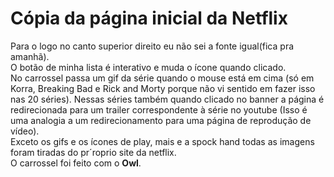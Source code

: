 # Cópia da página inicial da Netflix

Para o logo no canto superior direito eu não sei a fonte igual(fica pra amanhã).<br> 
O botão de minha lista é interativo e muda o ícone quando clicado.<br>
No carrossel passa um gif da série quando o mouse está em cima (só em Korra, Breaking Bad e Rick and Morty porque não vi sentido em fazer isso nas 20 séries). Nessas séries também quando clicado no banner a página é redirecionada para um trailer correspondente à série no youtube (Isso é uma analogia a um redirecionamento para uma página de reprodução de vídeo).<br>
Exceto os gifs e os ícones de play, mais e a spock hand todas as imagens foram tiradas do pr´roprio site da netflix.<br>
O carrossel foi feito com o **Owl**.
